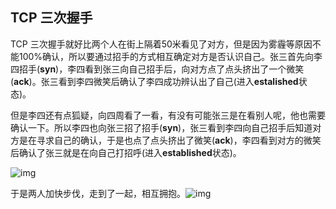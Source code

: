 ## TCP 三次握手

TCP 三次握手就好比两个人在街上隔着50米看见了对方，但是因为雾霾等原因不能100%确认，所以要通过招手的方式相互确定对方是否认识自己。张三首先向李四招手(**syn**)，李四看到张三向自己招手后，向对方点了点头挤出了一个微笑(**ack**)。张三看到李四微笑后确认了李四成功辨认出了自己(进入**estalished**状态)。

但是李四还有点狐疑，向四周看了一看，有没有可能张三是在看别人呢，他也需要确认一下。所以李四也向张三招了招手(**syn**)，张三看到李四向自己招手后知道对方是在寻求自己的确认，于是也点了点头挤出了微笑(**ack**)，李四看到对方的微笑后确认了张三就是在向自己打招呼(进入**established**状态)。

![img](https://mmbiz.qpic.cn/mmbiz_gif/bGribGtYC3mJebROaNfpaTGxauaAjuwU4ibTjbFMPeNfm2vJiaibmwb6AiasohkyvQyTLmyTl92h2dI53IM1U3t48hA/640?wx_fmt=gif&tp=webp&wxfrom=5&wx_lazy=1)

于是两人加快步伐，走到了一起，相互拥抱。![img](https://mmbiz.qpic.cn/mmbiz_gif/bGribGtYC3mJebROaNfpaTGxauaAjuwU4NMictk5alQyl0PHEZxzmCF1QRfYb9I2PicCocEh1O9gmJjhAdwqEILcA/640?wx_fmt=gif&tp=webp&wxfrom=5&wx_lazy=1)